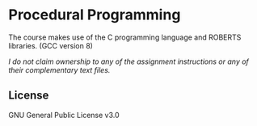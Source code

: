 # Procedural Programming
The course makes use of the C programming language and ROBERTS libraries.
(GCC version 8)

*I do not claim ownership to any of the assignment instructions or any of their complementary text files.*

##  License
GNU General Public License v3.0
